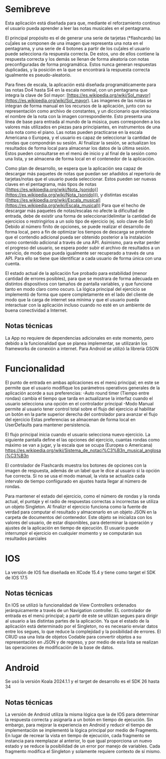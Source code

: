 # Semibreve

Esta aplicación está diseñada para que, mediante el reforzamiento continuo el usuario pueda aprender a leer las notas musicales en el pentagrama.  

El principal propósito es el de generar una serie de tarjetas (*flashcards) las cu[ales se componen de una imagen que representa una nota en el pentagrama, y una serie de 4 botones a partir de los cu[ales el usuario puede selecciona rla respuesta correcta. De estos, uno de ellos contiene la respuesta correcta y los demás se llenan de forma aleatoria con notas preconfiguradas de forma programática. Estos nunca generan respuestas duplicadas, y la posición en la que se encontrará la respuesta correcta igualmente es pseudo-aleatorio.

Para fines de escala, la aplicación está diseñada programáticamente para las notas Do4 hasta Si4 en la escala nominal, con un pentagrama que integra la clave de Sol mayor:  [https://es.wikipedia.org/wiki/Sol_mayor](https://es.wikipedia.org/wiki/Sol_mayor). Las imagenes de las notas se integran de forma manual en los recursos de la aplicación, junto con su representación como archivo de constantes, y un diccionario que relaciona el nombre de la nota con la imagen correspondiente. Esto presenta una línea de base para entrada al mundo de la música, pues corresponden a los valores más utilizados en piezas para principiantes, en instrumentos de una sola nota como el piano. Las notas pueden practicarse en la escala Americana o Europea, y el usuario es capaz de seleccionar la cantidad de rondas que compondrán su sesión. Al finalizar la sesión, se actualizan los resultados de forma local para almacenar los datos de la última sesión. Estos pueden consultarse en el menú de inicio y al final de la sesión como una lista, y se almacena de forma local en el contenedor de la aplicación.

Como plan de desarrollo, se espera que la aplicación sea capaz de descargar más paquetes de notas que puedan ser añadidos al repertorio de tarjetas/notas que el usuario pueda seleccionar. Estos pueden ser nuevas claves en el pentagrama, más tipos de notas ([https://es.wikipedia.org/wiki/Nota_(sonido)](https://es.wikipedia.org/wiki/Nota_(sonido))), y distintas escalas ([https://es.wikipedia.org/wiki/Escala_musical](https://es.wikipedia.org/wiki/Escala_musical)) Para que el hecho de descargar más paquetes de notas/escalas no afecte la dificultad de entrada, debe de existir una forma de seleccionar/delimitar la cantidad de ejercicios o restringirlos a un solo tipo de ejercicio (ej. solo clave de Sol) Debido al número finito de opciones, se puede realizar el desarrollo de forma local, pero a fin de optimizar los tiempos de descarga se pretende que el contendio adicional pueda ser obtenido posterior a la instalación como contenido adicional a través de una API. Asimismo, para evitar perder el progreso del usuario, se espera poder subir el archivo de resultados a un servicio, de modo que pueda igualmente ser recuperado a través de una API. Para ello se tiene que identificar a cada usuario de forma única con una cuenta.

El estado actual de la aplicación fue probado para estabilidad (menor cantidad de errores posibles), para que se mostrara de forma adecuada en distintos dispositivos con tamaños de pantalla variables, y que funcione tanto en modo claro como oscuro. La lógica principal del ejercicio se implementó de forma que opere completamente en el lado del cliente de modo que la carga de internet sea mínima y que el usuario pueda interactuar con la aplicación incluso cuando no esté en un ambiente de buena conectividad a Internet.

## Notas técnicas

La App no requiere de dependencias adicionales en este momento, pero debido a la funcionalidad que se planea implementar, se utilizarán los frameworks de conexión a internet.
Para Android se utilizó la librería GSON

# Funcionalidad
El punto de entrada en ambas aplicaciones es el menú principal; en este se permite que el usuario modifique los parámetros operativos generales de la aplicación acorde a sus preferencias: 
-Auto round timer (Tiempo entre rondas) cambia el tiempo que tarda en actualizarse la interfaz cuando el usuario selecciona una opción en el controlador principal 
-Modo Manual permite al usuario tener control total sobre el flujo del ejercicio al habilitar un botón en la parte superior derecha del controlador para avanzar el flujo del ejercicio
Estas preferencias se almacenan de forma local en UserDefaults para mantener persistencia.

El flujo principal inicia cuando el usuario selecciona nuevo ejercicio. La siguiente pantalla define el las opciones del ejercicio, cuantas rondas como máximo se van a jugar, y la escala que se ocupa (Europea o Americana) https://es.wikipedia.org/wiki/Sistema_de_notaci%C3%B3n_musical_anglosaj%C3%B3n

El controlador de Flashcards muestra los botones de opciones con la imagen de respuesta, además de un label que le dice al usuario si la opción fue correcta. Si no se usa el modo manual, la vista se actualiza cada intervalo de tiempo confiigurado en ajustes hasta llegar al número de rondas.

Para mantener el estado del ejercicio, como el número de rondas y la ronda actual, el puntaje y el radio de respuestas correctas a incorrectas se utiliza un objeto Singleton. Al finalizr el ejercicio funciona como la fuente de verdad para computar el resultado y almacenarlo en un objeto JSON en la carpeta de documentos del contenedor. Este objeto se inicializa con los valores del usuario, de estar disponibles, para determinar la operación y ajustes de la aplicación en tiempo de ejecución.
El usuario puede interrumpir el ejercicio en cualquier momento y se computarán sus resultados parciales


# IOS

La versión de IOS fue diseñada en XCode 15.4 y tiene como target el SDK de IOS 17.5

## Notas técnicas

En IOS se utilizó la funcionalidad de View Controllers ordenados jerárquicamente a través de un Navigation controller. EL controlador de entrada es el menú principal; a partir de este se utilizan segues para dirigir al usuario a las distintas partes de la aplicación. Ya que el estado de la aplicación está determinado por el Singleton, no es necesario enviar datos entre los segues, lo que reduce la complejidad y la posibilidad de errores. El CRUD usa una lista de objetos Codable para convertir objetos a su representación en JSON y de regreso, y por medio de esta lista se realizan las operaciones de modificación de la base de datos.


# Android

Se usó la versión Koala 2024.1.1 y el target de desarrollo es el SDK 26 hasta 34

## Notas técnicas

La versión de Android utiliza la misma lógica que la de IOS para determinar la respuesta correcta y asignarla a un botón en tiempo de ejecución. 
Sin embargo, para mejorar la experiencia en Android y reducir el tiempo de implementación se implementó la lógica principal por medio de Fragments. En lugar de recrear la vista en tiempo de ejecución, cada fragmento se instancia para reemplazar al anterior, lo que igual proporciona un nuevo estado y se reduce la posibilidad de un error por manejo de variables. Cada fragmento modifica el Singleton y solamente requiere contexto de sí mismo.


